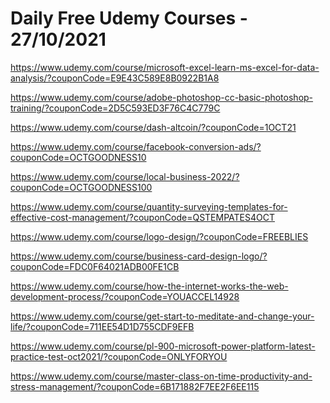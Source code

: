 # Daily Free Udemy Courses - 27/10/2021

https://www.udemy.com/course/microsoft-excel-learn-ms-excel-for-data-analysis/?couponCode=E9E43C589E8B0922B1A8
https://www.udemy.com/course/adobe-photoshop-cc-basic-photoshop-training/?couponCode=2D5C593ED3F76C4C779C
https://www.udemy.com/course/dash-altcoin/?couponCode=1OCT21
https://www.udemy.com/course/facebook-conversion-ads/?couponCode=OCTGOODNESS10
https://www.udemy.com/course/local-business-2022/?couponCode=OCTGOODNESS100
https://www.udemy.com/course/quantity-surveying-templates-for-effective-cost-management/?couponCode=QSTEMPATES4OCT
https://www.udemy.com/course/logo-design/?couponCode=FREEBLIES
https://www.udemy.com/course/business-card-design-logo/?couponCode=FDC0F64021ADB00FE1CB
https://www.udemy.com/course/how-the-internet-works-the-web-development-process/?couponCode=YOUACCEL14928
https://www.udemy.com/course/get-start-to-meditate-and-change-your-life/?couponCode=711EE54D1D755CDF9EFB
https://www.udemy.com/course/pl-900-microsoft-power-platform-latest-practice-test-oct2021/?couponCode=ONLYFORYOU
https://www.udemy.com/course/master-class-on-time-productivity-and-stress-management/?couponCode=6B171882F7EE2F6EE115
